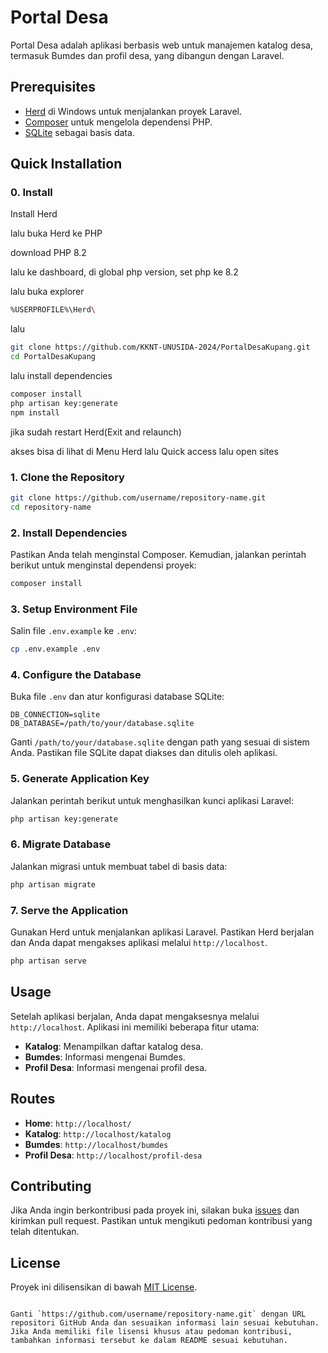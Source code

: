 # Portal Desa

Portal Desa adalah aplikasi berbasis web untuk manajemen katalog desa, termasuk Bumdes dan profil desa, yang dibangun dengan Laravel.

## Prerequisites

- [Herd](https://laravel.com/docs/herd) di Windows untuk menjalankan proyek Laravel.
- [Composer](https://getcomposer.org/) untuk mengelola dependensi PHP.
- [SQLite](https://www.sqlite.org/index.html) sebagai basis data.

## Quick Installation

### 0. Install

Install Herd 

lalu buka Herd ke PHP 

download PHP 8.2

lalu ke dashboard, di global php version, set php ke 8.2

lalu buka explorer
```bash
%USERPROFILE%\Herd\
```
lalu
```bash
git clone https://github.com/KKNT-UNUSIDA-2024/PortalDesaKupang.git
cd PortalDesaKupang
```
lalu install dependencies
```bash
composer install
php artisan key:generate
npm install
```
jika sudah
restart Herd(Exit and relaunch)

akses bisa di lihat di Menu Herd lalu Quick access lalu open sites


### 1. Clone the Repository

```bash
git clone https://github.com/username/repository-name.git
cd repository-name
```

### 2. Install Dependencies

Pastikan Anda telah menginstal Composer. Kemudian, jalankan perintah berikut untuk menginstal dependensi proyek:

```bash
composer install
```

### 3. Setup Environment File

Salin file `.env.example` ke `.env`:

```bash
cp .env.example .env
```

### 4. Configure the Database

Buka file `.env` dan atur konfigurasi database SQLite:

```env
DB_CONNECTION=sqlite
DB_DATABASE=/path/to/your/database.sqlite
```

Ganti `/path/to/your/database.sqlite` dengan path yang sesuai di sistem Anda. Pastikan file SQLite dapat diakses dan ditulis oleh aplikasi.

### 5. Generate Application Key

Jalankan perintah berikut untuk menghasilkan kunci aplikasi Laravel:

```bash
php artisan key:generate
```

### 6. Migrate Database

Jalankan migrasi untuk membuat tabel di basis data:

```bash
php artisan migrate
```

### 7. Serve the Application

Gunakan Herd untuk menjalankan aplikasi Laravel. Pastikan Herd berjalan dan Anda dapat mengakses aplikasi melalui `http://localhost`.

```bash
php artisan serve
```

## Usage

Setelah aplikasi berjalan, Anda dapat mengaksesnya melalui `http://localhost`. Aplikasi ini memiliki beberapa fitur utama:

- **Katalog**: Menampilkan daftar katalog desa.
- **Bumdes**: Informasi mengenai Bumdes.
- **Profil Desa**: Informasi mengenai profil desa.

## Routes

- **Home**: `http://localhost/`
- **Katalog**: `http://localhost/katalog`
- **Bumdes**: `http://localhost/bumdes`
- **Profil Desa**: `http://localhost/profil-desa`

## Contributing

Jika Anda ingin berkontribusi pada proyek ini, silakan buka [issues](https://github.com/username/repository-name/issues) dan kirimkan pull request. Pastikan untuk mengikuti pedoman kontribusi yang telah ditentukan.

## License

Proyek ini dilisensikan di bawah [MIT License](LICENSE).

```

Ganti `https://github.com/username/repository-name.git` dengan URL repositori GitHub Anda dan sesuaikan informasi lain sesuai kebutuhan. Jika Anda memiliki file lisensi khusus atau pedoman kontribusi, tambahkan informasi tersebut ke dalam README sesuai kebutuhan.
